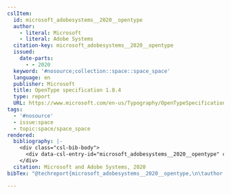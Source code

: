 ```yaml
---
cslItem:
  id: microsoft_adobesystems__2020__opentype
  author:
    - literal: Microsoft
    - literal: Adobe Systems
  citation-key: microsoft_adobesystems__2020__opentype
  issued:
    date-parts:
      - - 2020
  keyword: '#nosource;collection::space::space_space'
  language: en
  publisher: Microsoft
  title: OpenType specification 1.8.4
  type: report
  URL: https://www.microsoft.com/en-us/Typography/OpenTypeSpecification.aspx
tags:
  - '#nosource'
  - issue:space
  - topic:space/space_space
rendered:
  bibliography: |-
    <div class="csl-bib-body">
      <div data-csl-entry-id="microsoft_adobesystems__2020__opentype" class="csl-entry">Microsoft and Adobe Systems 2020 <i>OpenType specification 1.8.4</i>. Microsoft. Available at: <a href='https://www.microsoft.com/en-us/Typography/OpenTypeSpecification.aspx.'>https://www.microsoft.com/en-us/Typography/OpenTypeSpecification.aspx.</a></div>
    </div>
  citation: Microsoft and Adobe Systems, 2020
bibTex: "@techreport{microsoft_adobesystems__2020__opentype,\n\tauthor = {{Microsoft} and {Adobe Systems}},\n\tyear = {2020},\n\tinstitution = {Microsoft},\n\ttitle = {OpenType specification 1.8.4},\n}\n\n"

---
```

